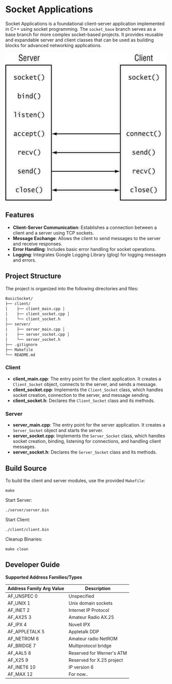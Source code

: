 # Socket Applications

Socket Applications is a foundational client-server application implemented in C++ using socket programming. The `socket_base` branch serves as a base branch for more complex socket-based projects. It provides reusable and expandable server and client classes that can be used as building blocks for advanced networking applications.

![Alt text](image.png)

## Features

- **Client-Server Communication**: Establishes a connection between a client and a server using TCP sockets.
- **Message Exchange**: Allows the client to send messages to the server and receive responses.
- **Error Handling**: Includes basic error handling for socket operations.
- **Logging**: Integrates Google Logging Library (glog) for logging messages and errors.

## Project Structure

The project is organized into the following directories and files:

    BasicSocket/ 
    ├── client/ 
    |    ├── client_main.cpp │ 
    |    ├── client_socket.cpp │ 
    |    └── client_socket.h 
    ├── server/ 
    |    ├── server_main.cpp │ 
    |    ├── server_socket.cpp │ 
    |    └── server_socket.h 
    ├── .gitignore 
    ├── Makefile 
    └── README.md


### Client

- **client_main.cpp**: The entry point for the client application. It creates a `Client_Socket` object, connects to the server, and sends a message.
- **client_socket.cpp**: Implements the `Client_Socket` class, which handles socket creation, connection to the server, and message sending.
- **client_socket.h**: Declares the `Client_Socket` class and its methods.

### Server

- **server_main.cpp**: The entry point for the server application. It creates a `Server_Socket` object and starts the server.
- **server_socket.cpp**: Implements the `Server_Socket` class, which handles socket creation, binding, listening for connections, and handling client messages.
- **server_socket.h**: Declares the `Server_Socket` class and its methods.

## Build Source

To build the client and server modules, use the provided `Makefile`:
```
make
```

Start Server:
```
./server/server.bin
```

Start Client:
```
./client/client.bin
```

Cleanup Binaries:
```
make clean
```

## Developer Guide

**Supported Address Families/Types**

| Address Family Arg Value | Description                    |
|--------------------------|--------------------------------|
| AF_UNSPEC       0        | Unspecified                    |
| AF_UNIX         1        | Unix domain sockets            |
| AF_INET         2        | Internet IP Protocol           |
| AF_AX25         3        | Amateur Radio AX.25            |
| AF_IPX          4        | Novell IPX                     |
| AF_APPLETALK    5        | Appletalk DDP                  |
| AF_NETROM       6        | Amateur radio NetROM           |
| AF_BRIDGE       7        | Multiprotocol bridge           |
| AF_AAL5         8        | Reserved for Werner's ATM      |
| AF_X25          9        | Reserved for X.25 project      |
| AF_INET6        10       | IP version 6                   |
| AF_MAX          12       | For now..                      |